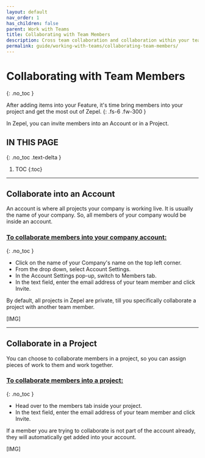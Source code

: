 ```yaml
---
layout: default
nav_order: 1
has_children: false
parent: Work with Teams
title: Collaborating with Team Members
description: Cross team collaboration and collaboration within your team is simple and effortless. See how you can collaborate with members into an account or into your project using Zepel.
permalink: guide/working-with-teams/collaborating-team-members/
---
```

# Collaborating with Team Members
{: .no_toc }

After adding items into your Feature, it's time bring members into your project and get the most out of Zepel.
{: .fs-6 .fw-300 }

In Zepel, you can invite members into an Account or in a Project.

## IN THIS PAGE
{: .no_toc .text-delta }

1. TOC
{:toc}

---

## Collaborate into an Account

An account is where all projects your company is working live. It is usually the name of your company. So, all members of your company would be inside an account.

### <u>To collaborate members into your company account:</u>
{: .no_toc }
- Click on the name of your Company's name on the top left corner.
- From the drop down, select Account Settings.
- In the Account Settings pop-up, switch to Members tab.
- In the text field, enter the email address of your team member and click Invite.

By default, all projects in Zepel are private, till you specifically collaborate a project with another team member.

[IMG]

---

## Collaborate in a Project

You can choose to collaborate members in a project, so you can assign pieces of work to them and work together.

### <u>To collaborate members into a project:</u>
{: .no_toc }
- Head over to the members tab inside your project.
- In the text field, enter the email address of your team member and click Invite.

If a member you are trying to collaborate is not part of the account already, they will automatically get added into your account.

[IMG]